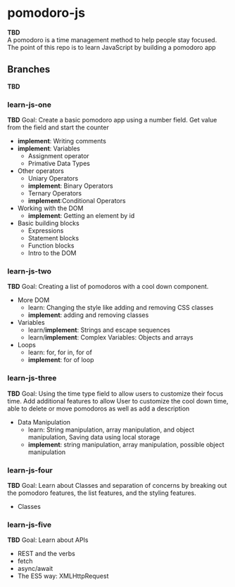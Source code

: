 # pomodoro-js
**TBD**  
A pomodoro is a time management method to help people stay focused. The point of this repo is to learn JavaScript by building a pomodoro app

## Branches
**TBD**
### learn-js-one
**TBD**
Goal: Create a basic pomodoro app using a number field. Get value from the field and start the counter
* **implement**: Writing comments
* **implement**: Variables
    * Assignment operator
    * Primative Data Types
* Other operators
    * Uniary Operators
    * **implement**: Binary Operators
    * Ternary Operators
    * **implement**:Conditional Operators
* Working with the DOM
    * **implement**: Getting an element by id
* Basic building blocks
    * Expressions
    * Statement blocks
    * Function blocks
    * Intro to the DOM  
### learn-js-two
**TBD**
Goal: Creating a list of pomodoros with a cool down component.
* More DOM
    * learn: Changing the style like adding and removing CSS classes
    * **implement**: adding and removing classes 
* Variables
    * learn/**implement**: Strings and escape sequences
    * learn/**implement**: Complex Variables: Objects and arrays
* Loops
    * learn: for, for in, for of
    * **implement**: for of loop

### learn-js-three
**TBD**
Goal: Using the time type field to allow users to customize their focus time. Add additional features to allow User to customize the cool down time, able to delete or move pomodoros as well as add a description
* Data Manipulation
    * learn: String manipulation, array manipulation, and object manipulation, Saving data using local storage
    * **implement**: string manipulation, array manipulation, possible object manipulation
### learn-js-four
**TBD**
Goal: Learn about Classes and separation of concerns by breaking out the pomodoro features, the list features, and the styling features.
* Classes

### learn-js-five
**TBD**
Goal: Learn about APIs
* REST and the verbs
* fetch
* async/await
* The ES5 way: XMLHttpRequest